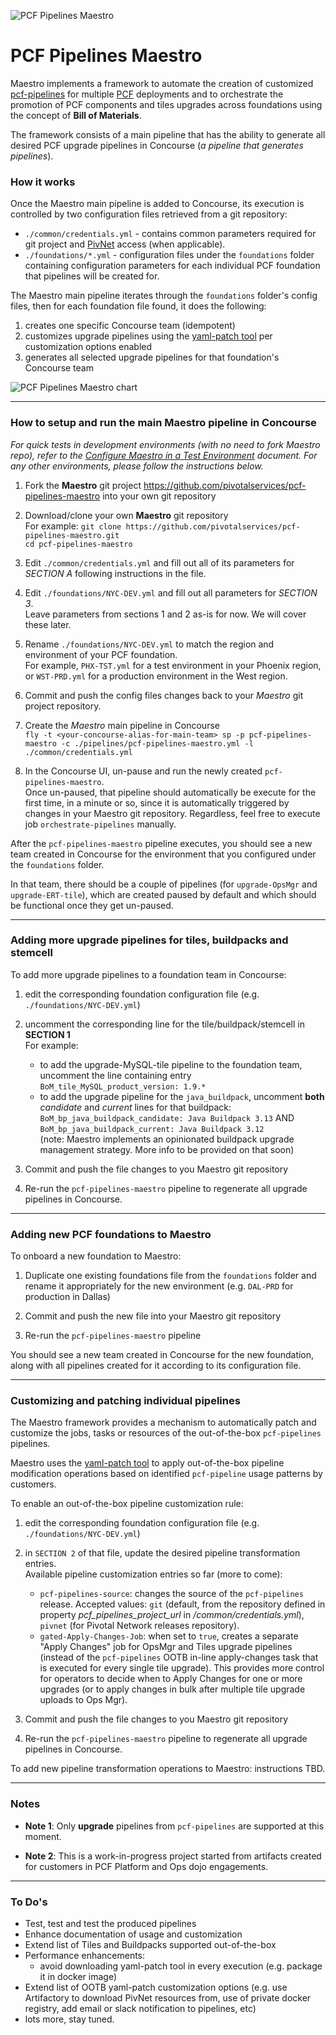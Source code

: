 ![PCF Pipelines Maestro](https://github.com/pivotalservices/pcf-pipelines-maestro/raw/master/common/images/maestro_combined_icon.png)

# PCF Pipelines Maestro

Maestro implements a framework to automate the creation of customized [pcf-pipelines](https://github.com/pivotal-cf/pcf-pipelines) for multiple [PCF](https://pivotal.io/platform) deployments and to orchestrate the promotion of PCF components and tiles upgrades across foundations using the concept of **Bill of Materials**.  

The framework consists of a main pipeline that has the ability to generate all desired PCF upgrade pipelines in Concourse (_a pipeline that generates pipelines_).

### How it works

Once the Maestro main pipeline is added to Concourse, its execution is controlled by two configuration files retrieved from a git repository:
- `./common/credentials.yml` - contains common parameters required for git project and [PivNet](https://network.pivotal.io/) access (when applicable).  
- `./foundations/*.yml` - configuration files under the `foundations` folder containing configuration parameters for each individual PCF foundation that pipelines will be created for.

The Maestro main pipeline iterates through the `foundations` folder's config files, then for each foundation file found, it does the following:  
1. creates one specific Concourse team (idempotent)  
2. customizes upgrade pipelines using the [yaml-patch tool](https://github.com/krishicks/yaml-patch) per customization options enabled  
3. generates all selected upgrade pipelines for that foundation's Concourse team  

![PCF Pipelines Maestro chart](https://github.com/pivotalservices/pcf-pipelines-maestro/raw/master/common/images/maestro_chart01.png)


---
### How to setup and run the main Maestro pipeline in Concourse  

_For quick tests in development environments (with no need to fork Maestro repo), refer to the [Configure Maestro in a Test Environment](./docs/Test-Environment-Setup.md) document. For any other environments, please follow the instructions below._

1. Fork the **Maestro** git project  https://github.com/pivotalservices/pcf-pipelines-maestro into your own git repository  

1. Download/clone your own **Maestro** git repository   
  For example:
  `git clone https://github.com/pivotalservices/pcf-pipelines-maestro.git`    
  `cd pcf-pipelines-maestro`  

1. Edit `./common/credentials.yml` and fill out all of its parameters for *SECTION A* following instructions in the file.  

1. Edit `./foundations/NYC-DEV.yml` and fill out all parameters for *SECTION 3*.  
   Leave parameters from sections 1 and 2 as-is for now. We will cover these later.

1. Rename `./foundations/NYC-DEV.yml` to match the region and environment of your PCF foundation.  
   For example, `PHX-TST.yml` for a test environment in your Phoenix region, or `WST-PRD.yml` for a production environment in the West region.  

1. Commit and push the config files changes back to your *Maestro* git project repository.  

1. Create the *Maestro* main pipeline in Concourse    
   `fly -t <your-concourse-alias-for-main-team> sp -p pcf-pipelines-maestro -c ./pipelines/pcf-pipelines-maestro.yml -l ./common/credentials.yml`  

1. In the Concourse UI, un-pause and run the newly created `pcf-pipelines-maestro`.  
    Once un-paused, that pipeline should automatically be execute for the first time, in a minute or so, since it is automatically triggered by changes in your Maestro git repository. Regardless, feel free to execute job `orchestrate-pipelines` manually.  

After the `pcf-pipelines-maestro` pipeline executes, you should see a new team created in Concourse for the environment that you configured under the `foundations` folder.

In that team, there should be a couple of pipelines (for `upgrade-OpsMgr` and `upgrade-ERT-tile`), which are created paused by default and which should be functional once they get un-paused.


---
### Adding more upgrade pipelines for tiles, buildpacks and stemcell

To add more upgrade pipelines to a foundation team in Concourse:  

1. edit the corresponding foundation configuration file (e.g. `./foundations/NYC-DEV.yml`)  

1. uncomment the corresponding line for the tile/buildpack/stemcell in **SECTION 1**  
   For example:  
   - to add the upgrade-MySQL-tile pipeline to the foundation team, uncomment the line containing entry
   `BoM_tile_MySQL_product_version: 1.9.*`
   - to add the upgrade pipeline for the `java_buildpack`, uncomment **both** _candidate_ and _current_ lines for that buildpack: `BoM_bp_java_buildpack_candidate: Java Buildpack 3.13` AND `BoM_bp_java_buildpack_current: Java Buildpack 3.12`  
   (note: Maestro implements an opinionated buildpack upgrade management strategy. More info to be provided on that soon)  

1. Commit and push the file changes to you Maestro git repository  

1. Re-run the `pcf-pipelines-maestro` pipeline to regenerate all upgrade pipelines in Concourse.      

---
### Adding new PCF foundations to Maestro

To onboard a new foundation to Maestro:  

1. Duplicate one existing foundations file from the `foundations` folder and rename it appropriately for the new environment (e.g. `DAL-PRD` for production in Dallas)  

1. Commit and push the new file into your Maestro git repository  

1. Re-run the `pcf-pipelines-maestro` pipeline

You should see a new team created in Concourse for the new foundation, along with all pipelines created for it according to its configuration file.    

---
### Customizing and patching individual pipelines

The Maestro framework provides a mechanism to automatically patch and customize the jobs, tasks or resources of the out-of-the-box `pcf-pipelines` pipelines.

Maestro uses the [yaml-patch tool](https://github.com/krishicks/yaml-patch) to apply out-of-the-box pipeline modification operations based on identified `pcf-pipeline` usage patterns by customers.   

To enable an out-of-the-box pipeline customization rule:

1. edit the corresponding foundation configuration file (e.g. `./foundations/NYC-DEV.yml`)  

1. in `SECTION 2` of that file, update the desired pipeline transformation entries.  
   Available pipeline customization entries so far (more to come):  
   - `pcf-pipelines-source`: changes the source of the `pcf-pipelines` release.  Accepted values: `git` (default, from the repository defined in property _pcf_pipelines_project_url_ in _/common/credentials.yml_), `pivnet` (for Pivotal Network releases repository).  
   - `gated-Apply-Changes-Job`: when set to `true`, creates a separate "Apply Changes" job for OpsMgr and Tiles upgrade pipelines (instead of the `pcf-pipelines` OOTB in-line apply-changes task that is executed for every single tile upgrade). This provides more control for operators to decide when to Apply Changes for one or more upgrades (or to apply changes in bulk after multiple tile upgrade uploads to Ops Mgr).

1. Commit and push the file changes to you Maestro git repository  

1. Re-run the `pcf-pipelines-maestro` pipeline to regenerate all upgrade pipelines in Concourse.



To add new pipeline transformation operations to Maestro: instructions TBD.  

---
### Notes

- **Note 1**: Only **upgrade** pipelines from `pcf-pipelines` are supported at this moment.

- **Note 2**: This is a work-in-progress project started from artifacts created for customers in PCF Platform and Ops dojo engagements.  

---
### To Do's
- Test, test and test the produced pipelines
- Enhance documentation of usage and customization
- Extend list of Tiles and Buildpacks supported out-of-the-box
- Performance enhancements:   
  - avoid downloading yaml-patch tool in every execution (e.g. package it in docker image)
- Extend list of OOTB yaml-patch customization options (e.g. use Artifactory to download PivNet resources from, use of private docker registry, add email or slack notification to pipelines, etc)  
- lots more, stay tuned.
